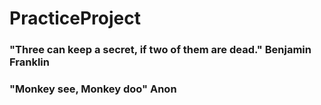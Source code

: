 # PracticeProject
### "Three can keep a secret, if two of them are dead."	Benjamin Franklin

### "Monkey see, Monkey doo" Anon